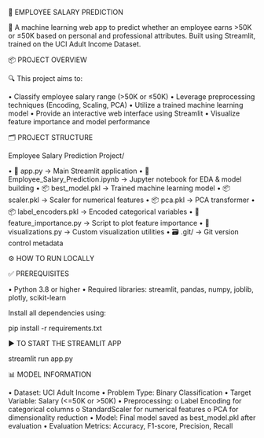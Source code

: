 🚀 EMPLOYEE SALARY PREDICTION

🎯 A machine learning web app to predict whether an employee earns >50K or ≤50K based on personal and professional attributes. Built using Streamlit, trained on the UCI Adult Income Dataset.

📦 PROJECT OVERVIEW

🔍 This project aims to:

•	Classify employee salary range (>50K or ≤50K)
•	Leverage preprocessing techniques (Encoding, Scaling, PCA)
•	Utilize a trained machine learning model
•	Provide an interactive web interface using Streamlit
•	Visualize feature importance and model performance

🗂️ PROJECT STRUCTURE

Employee Salary Prediction Project/

•	📄 app.py → Main Streamlit application
•	📄 Employee_Salary_Prediction.ipynb → Jupyter notebook for EDA & model building
•	📦 best_model.pkl → Trained machine learning model
•	📦 scaler.pkl → Scaler for numerical features
•	📦 pca.pkl → PCA transformer
•	📦 label_encoders.pkl → Encoded categorical variables
•	📄 feature_importance.py → Script to plot feature importance
•	📄 visualizations.py → Custom visualization utilities
•	🗃️ .git/ → Git version control metadata

⚙️ HOW TO RUN LOCALLY

✅ PREREQUISITES

•	Python 3.8 or higher
•	Required libraries: streamlit, pandas, numpy, joblib, plotly, scikit-learn

Install all dependencies using:

pip install -r requirements.txt

▶️ TO START THE STREAMLIT APP

streamlit run app.py

📊 MODEL INFORMATION

•	Dataset: UCI Adult Income
•	Problem Type: Binary Classification
•	Target Variable: Salary (<=50K or >50K)
•	Preprocessing:
o	Label Encoding for categorical columns
o	StandardScaler for numerical features
o	PCA for dimensionality reduction
•	Model: Final model saved as best_model.pkl after evaluation
•	Evaluation Metrics: Accuracy, F1-score, Precision, Recall

